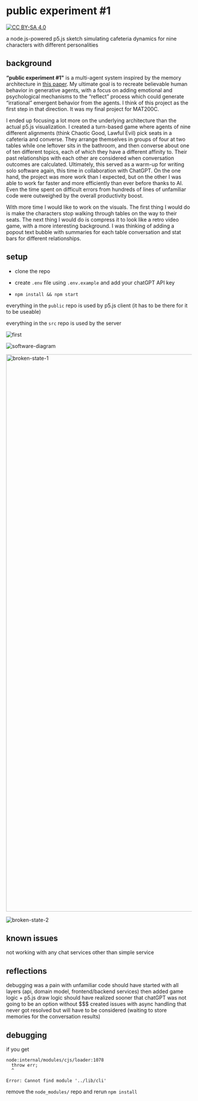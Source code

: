 # public experiment #1

[![CC BY-SA 4.0][cc-by-sa-shield]][cc-by-sa]

[cc-by-sa]: http://creativecommons.org/licenses/by-sa/4.0/
[cc-by-sa-image]: https://licensebuttons.net/l/by-sa/4.0/88x31.png
[cc-by-sa-shield]: https://img.shields.io/badge/License-CC%20BY--SA%204.0-lightgrey.svg

a node.js-powered p5.js sketch simulating cafeteria dynamics for nine characters with different personalities

## background

**“public experiment #1"** is a multi-agent system inspired by the memory architecture in [this paper](https://arxiv.org/pdf/2304.03442.pdf).  My ultimate goal is to recreate believable human behavior in generative agents, with a focus on adding emotional and psychological mechanisms to the “reflect” process which could generate “irrational” emergent behavior from the agents. I think of this project as the first step in that direction.  It was my final project for MAT200C.

I ended up focusing a lot more on the underlying architecture than the actual p5.js visualization. I created a turn-based game where agents of nine different alignments (think Chaotic Good, Lawful Evil) pick seats in a cafeteria and converse. They arrange themselves in groups of four at two tables while one leftover sits in the bathroom, and then converse about one of ten different topics, each of which they have a different affinity to. Their past relationships with each other are considered when conversation outcomes are calculated.
Ultimately, this served as a warm-up for writing solo software again, this time in collaboration with ChatGPT.  On the one hand, the project was more work than I expected, but on the other I was able to work far faster and more efficiently than ever before thanks to AI. Even the time spent on difficult errors from hundreds of lines of unfamiliar code were outweighed by the overall productivity boost.  

With more time I would like to work on the visuals. The first thing I would do is make the characters stop walking through tables on the way to their seats. The next thing I would do is compress it to look like a retro video game, with a more interesting background. I was thinking of adding a popout text bubble with summaries for each table conversation and stat bars for different relationships.


## setup

* clone the repo 

* create `.env` file using `.env.example` and add your chatGPT API key

* `npm install && npm start`

everything in the `public` repo is used by p5.js client (it has to be there for it to be useable)

everything in the `src` repo is used by the server

![first](https://github.com/nworb999/public-experiment-1/assets/20407156/7b9ec7ab-5116-4a2d-82dc-9e6db3b3a5eb)

![software-diagram](https://github.com/nworb999/public-experiment-1/assets/20407156/bb48c43a-dc0a-4d88-ac6b-689be801abe3)

<img width="1512" alt="broken-state-1" src="https://github.com/nworb999/public-experiment-1/assets/20407156/1cab66a9-c965-4815-822e-2ec30e1c3245">

![broken-state-2](https://github.com/nworb999/public-experiment-1/assets/20407156/28bd9914-25a5-47b9-80cb-02390075b4c5)

## known issues

not working with any chat services other than simple service

## reflections

debugging was a pain with unfamiliar code
should have started with all layers (api, domain model, frontend/backend services) then added game logic + p5.js draw logic
should have realized sooner that chatGPT was not going to be an option without $$$
created issues with async handling that never got resolved but will have to be considered (waiting to store memories for the conversation results)

## debugging

if you get 

```
node:internal/modules/cjs/loader:1078
  throw err;
  ^

Error: Cannot find module '../lib/cli'
```

remove the `node_modules/` repo and rerun `npm install`
